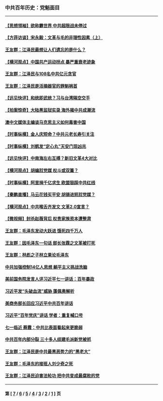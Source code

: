 ### 中共百年历史：党魁面目
---
#### [【思想领袖】欲称霸世界 中共超限战未停过](../../pages/nf1176107/n13745142.md?12230430) 
#### [【方菲访谈】宋永毅：文革与毛的非理性因素（上）](../../pages/nf1176107/n13469956.md?12230430) 
#### [王友群：江泽民最想让人们遗忘的是什么？](../../pages/nf1176107/n13408949.md?12230430) 
#### [【横河观点】中国共产运动拐点 暴严重衰老迹象](../../pages/nf1176107/n13388333.md?12230430) 
#### [王友群：江泽民与108名中共亿元贪官](../../pages/nf1176107/n13352358.md?12230430) 
#### [王友群：江泽民是活摘器官的罪魁祸首](../../pages/nf1176107/n13336903.md?12230430) 
#### [【远见快评】和统即武统？习与台湾隔空交手](../../pages/nf1176107/n13297739.md?12230430) 
#### [【拍案惊奇】大陆黑监狱实录 海外揭中共成潮流](../../pages/nf1176107/n13288853.md?12230430) 
#### [澳中文媒体主编谈马克思主义如何毒害中国](../../pages/nf1176107/n13257387.md?12230430) 
#### [【时事纵横】金人庆短命？中共元老长寿引关注](../../pages/nf1176107/n13217934.md?12230430) 
#### [【时事纵横】刘鹤发“定心丸”天安门现凶兆](../../pages/nf1176107/n13215416.md?12230430) 
#### [【远见快评】中南海左右互搏？新旧文革4大对比](../../pages/nf1176107/n13214745.md?12230430) 
#### [【横河观点】胡编怼党媒 权斗或双簧？](../../pages/nf1176107/n13210864.md?12230430) 
#### [【时事纵横】阿里捐千亿求生 欧盟狠踩中共红线](../../pages/nf1176107/n13206431.md?12230430) 
#### [【秦鹏直播】马云花钱买平安 胡锡进怒怼党媒？](../../pages/nf1176107/n13206392.md?12230430) 
#### [【横河观点】中共喉舌齐发文 文革2.0宣言？](../../pages/nf1176107/n13201248.md?12230430) 
#### [【微视频】封杀赵薇背后 权贵家族资本遭整肃](../../pages/nf1176107/n13197798.md?12230430) 
#### [王友群：毛泽东发动大跃进 饿死四千万人](../../pages/nf1176107/n13177158.md?12230430) 
#### [王友群：因毛泽东一句话 部长张霖之文革被打死](../../pages/nf1176107/n13161711.md?12230430) 
#### [王友群：林彪之子林立果论毛泽东](../../pages/nf1176107/n13128622.md?12230430) 
#### [中共加强控制14亿人思想 躺平主义挑战洗脑](../../pages/nf1176107/n13094299.md?12230430) 
#### [美前国务院发言人评习近平七一讲话：百年暴政](../../pages/nf1176107/n13066986.md?12230430) 
#### [习近平发“头破血流”威胁 蓬佩奥解析](../../pages/nf1176107/n13063604.md?12230430) 
#### [美商务部长回应习近平中共百年讲话](../../pages/nf1176107/n13062903.md?12230430) 
#### [习近平“百年党庆”讲话 学者：重复喊口号](../../pages/nf1176107/n13061411.md?12230430) 
#### [七一临近 蔡霞：中共比表面看起来更脆弱](../../pages/nf1176107/n13056418.md?12230430) 
#### [中共百年内部分裂 三十多人组建毛派新党被抓](../../pages/nf1176107/n13044023.md?12230430) 
#### [王友群：江泽民是中共最黑恶势力的“黑老大”](../../pages/nf1176107/n13022180.md?12230430) 
#### [王友群：毛泽东的接班人刘少奇之死](../../pages/nf1176107/n12991772.md?12230430) 
#### [王友群：江泽民迫害法轮功 把中共变成最腐败的党](../../pages/nf1176107/n12947347.md?12230430) 

---
#### 第 [ [7](./7.md?12230430) / [6](./6.md?12230430) / [5](./5.md?12230430) / [4](./4.md?12230430) / [3](./3.md?12230430) / [2](./2.md?12230430) / [1](./1.md?12230430) ] 页
